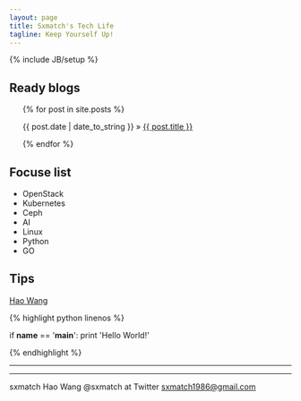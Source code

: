 ```yaml
---
layout: page
title: Sxmatch's Tech Life
tagline: Keep Yourself Up!
---
```

{% include JB/setup %}

## Ready blogs 

<ul class="posts">
  {% for post in site.posts %}
    <p><span>{{ post.date | date_to_string }}</span> » <a href="{{ BASE_PATH }}{{ post.url }}">{{ post.title }}</a></p>
  {% endfor %}
</ul>

## Focuse list

- OpenStack
- Kubernetes
- Ceph
- AI
- Linux
- Python
- GO

## Tips
<script src="https://platform.linkedin.com/badges/js/profile.js" async defer type="text/javascript"></script>

<div class="badge-base LI-profile-badge" data-locale="en_US" data-size="medium" data-theme="dark" data-type="VERTICAL" data-vanity="hao-wang-b7340120" data-version="v1"><a class="badge-base__link LI-simple-link" href="https://ca.linkedin.com/in/hao-wang-b7340120?trk=profile-badge">Hao Wang</a></div>

{% highlight python linenos %}

if __name__ == '__main__':
    print 'Hello World!'

{% endhighlight %}

-------
---

sxmatch Hao Wang @sxmatch at Twitter sxmatch1986@gmail.com

